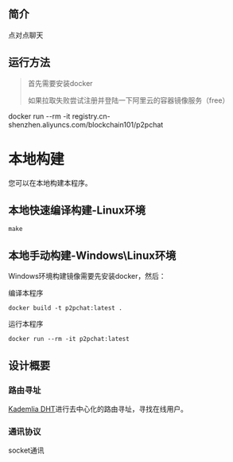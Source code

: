## 简介
点对点聊天
##  运行方法

> 首先需要安装docker
>
> 如果拉取失败尝试注册并登陆一下阿里云的容器镜像服务（free）

docker run --rm -it registry.cn-shenzhen.aliyuncs.com/blockchain101/p2pchat

# 本地构建

您可以在本地构建本程序。

## 本地快速编译构建-Linux环境

```shell script
make
```

## 本地手动构建-Windows\Linux环境

Windows环境构建镜像需要先安装docker，然后：

编译本程序
```shell script
docker build -t p2pchat:latest .
```
运行本程序
```shell script
docker run --rm -it p2pchat:latest
```

## 设计概要

### 路由寻址

[Kademlia DHT](https://en.wikipedia.org/wiki/Kademlia)进行去中心化的路由寻址，寻找在线用户。

### 通讯协议

socket通讯

